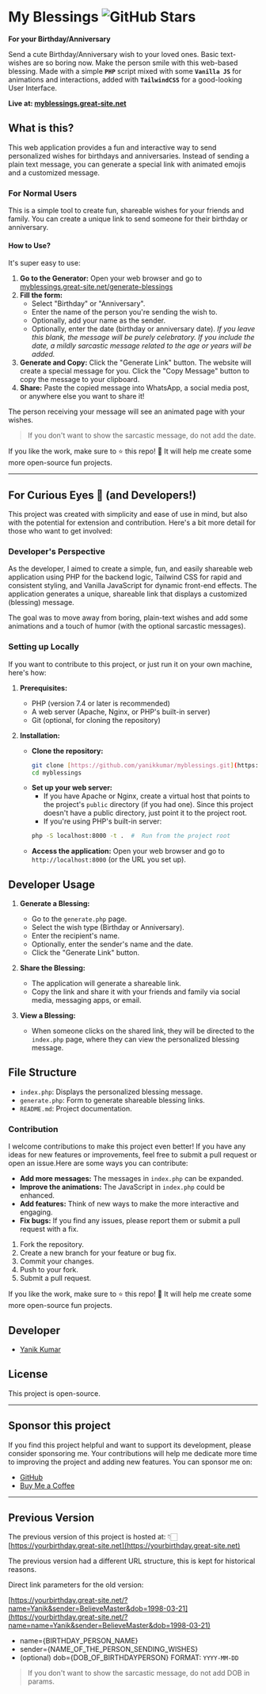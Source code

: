 # My Blessings ![GitHub Stars](https://img.shields.io/github/stars/yanikkumar/myblessings?style=social)

**For your Birthday/Anniversary**

Send a cute Birthday/Anniversary wish to your loved ones. Basic text-wishes are so boring now. Make the person smile with this web-based blessing. Made with a simple **`PHP`** script mixed with some **`Vanilla JS`** for animations and interactions, added with **`TailwindCSS`** for a good-looking User Interface.

**Live at: [myblessings.great-site.net](https://myblessings.great-site.net/)**

## What is this?

This web application provides a fun and interactive way to send personalized wishes for birthdays and anniversaries. Instead of sending a plain text message, you can generate a special link with animated emojis and a customized message.

### For Normal Users

This is a simple tool to create fun, shareable wishes for your friends and family. You can create a unique link to send someone for their birthday or anniversary.

#### How to Use?

It's super easy to use:

1.  **Go to the Generator:** Open your web browser and go to [myblessings.great-site.net/generate-blessings](https://myblessings.great-site.net/generate-blessings)
2.  **Fill the form:**
    - Select "Birthday" or "Anniversary".
    - Enter the name of the person you're sending the wish to.
    - Optionally, add your name as the sender.
    - Optionally, enter the date (birthday or anniversary date). _If you leave this blank, the message will be purely celebratory. If you include the date, a mildly sarcastic message related to the age or years will be added._
3.  **Generate and Copy:** Click the "Generate Link" button. The website will create a special message for you. Click the "Copy Message" button to copy the message to your clipboard.
4.  **Share:** Paste the copied message into WhatsApp, a social media post, or anywhere else you want to share it!

The person receiving your message will see an animated page with your wishes.

> If you don't want to show the sarcastic message, do not add the date.

If you like the work, make sure to ⭐ this repo! 🤩 It will help me create some more open-source fun projects.

---

## For Curious Eyes 👀 (and Developers!)

This project was created with simplicity and ease of use in mind, but also with the potential for extension and contribution. Here's a bit more detail for those who want to get involved:

### Developer's Perspective

As the developer, I aimed to create a simple, fun, and easily shareable web application using PHP for the backend logic, Tailwind CSS for rapid and consistent styling, and Vanilla JavaScript for dynamic front-end effects. The application generates a unique, shareable link that displays a customized (blessing) message.

The goal was to move away from boring, plain-text wishes and add some animations and a touch of humor (with the optional sarcastic messages).

### Setting up Locally

If you want to contribute to this project, or just run it on your own machine, here's how:

1.  **Prerequisites:**

    - PHP (version 7.4 or later is recommended)
    - A web server (Apache, Nginx, or PHP's built-in server)
    - Git (optional, for cloning the repository)

2.  **Installation:**
    - **Clone the repository:**
      ```bash
      git clone [https://github.com/yanikkumar/myblessings.git](https://github.com/yanikkumar/myblessings.git)
      cd myblessings
      ```
    - **Set up your web server:**
      - If you have Apache or Nginx, create a virtual host that points to the project's `public` directory (if you had one). Since this project doesn't have a public directory, just point it to the project root.
      - If you're using PHP's built-in server:
      ```bash
      php -S localhost:8000 -t .  #  Run from the project root
      ```
    - **Access the application:** Open your web browser and go to `http://localhost:8000` (or the URL you set up).

## Developer Usage

1.  **Generate a Blessing:**

    - Go to the `generate.php` page.
    - Select the wish type (Birthday or Anniversary).
    - Enter the recipient's name.
    - Optionally, enter the sender's name and the date.
    - Click the "Generate Link" button.

2.  **Share the Blessing:**

    - The application will generate a shareable link.
    - Copy the link and share it with your friends and family via social media, messaging apps, or email.

3.  **View a Blessing:**

    - When someone clicks on the shared link, they will be directed to the `index.php` page, where they can view the personalized blessing message.

## File Structure

- `index.php`: Displays the personalized blessing message.
- `generate.php`: Form to generate shareable blessing links.
- `README.md`: Project documentation.

### Contribution

I welcome contributions to make this project even better! If you have any ideas for new features or improvements, feel free to submit a pull request or open an issue.Here are some ways you can contribute:

- **Add more messages:** The messages in `index.php` can be expanded.
- **Improve the animations:** The JavaScript in `index.php` could be enhanced.
- **Add features:** Think of new ways to make the more interactive and engaging.
- **Fix bugs:** If you find any issues, please report them or submit a pull request with a fix.

1.  Fork the repository.
2.  Create a new branch for your feature or bug fix.
3.  Commit your changes.
4.  Push to your fork.
5.  Submit a pull request.

If you like the work, make sure to ⭐ this repo! 🤩 It will help me create some more open-source fun projects.

## Developer

- [Yanik Kumar](https://youtube.com/yanikkumarvlogs)

## License

This project is open-source.

---

## Sponsor this project

If you find this project helpful and want to support its development, please consider sponsoring me. Your contributions will help me dedicate more time to improving the project and adding new features.
You can sponsor me on:

- [GitHub](https://github.com/yanikkumar)
- [Buy Me a Coffee](https://www.buymeacoffee.com/yanikkumar)

---

## Previous Version

The previous version of this project is hosted at: 👇🏻
[https://yourbirthday.great-site.net](https://yourbirthday.great-site.net)

The previous version had a different URL structure, this is kept for historical reasons.

Direct link parameters for the old version:

[https://yourbirthday.great-site.net/?name=Yanik&sender=BelieveMaster&dob=1998-03-21](https://yourbirthday.great-site.net/?name=name=Yanik&sender=BelieveMaster&dob=1998-03-21)

- name={BIRTHDAY_PERSON_NAME}
- sender={NAME_OF_THE_PERSON_SENDING_WISHES}
- (optional) dob={DOB_OF_BIRTHDAYPERSON} FORMAT: `YYYY-MM-DD`

> If you don't want to show the sarcastic message, do not add DOB in params.
